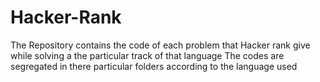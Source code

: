 # Hacker-Rank
The Repository contains the code of each problem that Hacker rank give while solving a the particular track of that language  The codes are segregated in there particular folders according to the language used

